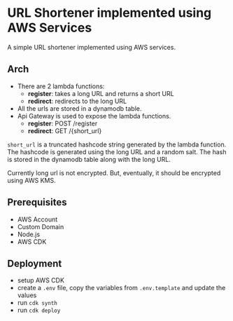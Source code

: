 # URL Shortener implemented using AWS Services

A simple URL shortener implemented using AWS services.

## Arch
- There are 2 lambda functions:
  - **register**: takes a long URL and returns a short URL
  - **redirect**: redirects to the long URL
- All the urls are stored in a dynamodb table.
- Api Gateway is used to expose the lambda functions.
  - **register**: POST /register
  - **redirect**: GET /{short_url}

`short_url` is a truncated hashcode string generated by the lambda function. The hashcode is generated using the long URL and a random salt. The hash is stored in the dynamodb table along with the long URL.

Currently long url is not encrypted. But, eventually, it should be encrypted using AWS KMS.

## Prerequisites
- AWS Account
- Custom Domain
- Node.js
- AWS CDK

## Deployment
- setup AWS CDK
- create a `.env` file, copy the variables from `.env.template` and update the values
- run `cdk synth`
- run `cdk deploy`
